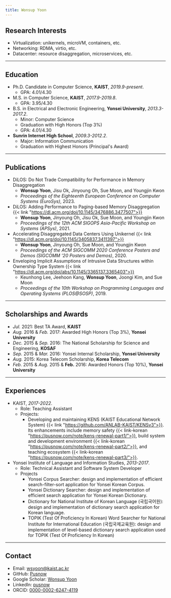 ```yaml
---
title: Wonsup Yoon
---
```


## Research Interests

- Virtualization: unikernels, microVM, containers, etc.
- Networking: RDMA, virtio, etc.
- Datacenter: resource disaggregation, microservices, etc.

---

## Education

- Ph.D. Candidate in Computer Science, **KAIST**, *2019.9-present*.
  - GPA: 4.01/4.30
- M.S. in Computer Science, **KAIST**, *2017.9-2019.8*.
  - GPA: 3.95/4.30
- B.S. in Electrical and Electronic Engineering, **Yonsei University**, *2013.3-2017.2*.
  - Minor: Computer Science
  - Graduation with High Honors (Top 3%)
  - GPA: 4.01/4.30
- **Sunrin Internet High School**, *2009.3-2012.2*.
  - Major: Information Communication
  - Graduation with Highest Honors (Principal's Award)

---

## Publications

- DiLOS: Do Not Trade Compatibility for Performance in Memory Disaggregation
  - **Wonsup Yoon**, Jisu Ok, Jinyoung Oh, Sue Moon, and Youngjin Kwon
  - *Proceedings of the Eighteenth European Conference on Computer Systems (EuroSys)*, 2023.
- DiLOS: Adding Performance to Paging-based Memory Disaggregation {{< link "https://dl.acm.org/doi/10.1145/3476886.3477507">}}
  - **Wonsup Yoon**, Jinyoung Oh, Jisu Ok, Sue Moon, and Youngjin Kwon
  - *Proceedings of the 12th ACM SIGOPS Asia-Pacific Workshop on Systems (APSys)*, 2021.
- Accelerating Disaggregated Data Centers Using Unikernel {{< link "https://dl.acm.org/doi/10.1145/3405837.3411397">}}
  - **Wonsup Yoon**, Jinyoung Oh, Sue Moon, and Youngjin Kwon
  - *Proceedings of the ACM SIGCOMM 2020 Conference Posters and Demos (SIGCOMM '20 Posters and Demos)*, 2020.
- Enveloping Implicit Assumptions of Intrusive Data Structures within Ownership Type System {{< link "https://dl.acm.org/doi/abs/10.1145/3365137.3365403">}}
  - Keunhong Lee, Jeehoon Kang, **Wonsup Yoon**, Joongi Kim, and Sue Moon
  - *Proceedings of the 10th Workshop on Programming Languages and Operating Systems (PLOS@SOSP)*, 2019.

---

## Scholarships and Awards

- *Jul.* 2021: Best TA Award, **KAIST**
- *Aug.* 2016 & *Feb.* 2017: Awarded High Honors (Top 3%), **Yonsei University**
- *Dec.* 2015 & *Sep.* 2016: The National Scholarship for Science and Engineering, **KOSAF**
- *Sep.* 2015 & *Mar.* 2016: Yonsei Internal Scholarship, **Yonsei University**
- *Aug.* 2015: Korea Telecom Scholarship, **Korea Telecom**
- *Feb.* 2015 & *Aug.* 2015 & **Feb.** 2016: Awarded Honors (Top 10%), **Yonsei University**

---

## Experiences

- KAIST, *2017-2022*.
  - Role: Teaching Assistant
  - Projects:
    - Developing and maintaining KENS (KAIST Educational Network System) {{< link "https://github.com/ANLAB-KAIST/KENSv3">}}. Its enhancements include memory safety {{< link-korean "https://pusnow.com/note/kens-renewal-part1/">}}, build system and development environment {{< link-korean "https://pusnow.com/note/kens-renewal-part2/">}}, and teaching ecosystem {{< link-korean "https://pusnow.com/note/kens-renewal-part3/">}}.
- Yonsei Institute of Language and Information Studies, *2013-2017*.
  - Role: Technical Assistant and Software System Developer
  - Projects
    - Yonsei Corpus Searcher: design and implementation of efficient search-filter-sort application for Yonsei Korean Corpus.
    - Yonsei Dictionary Searcher: design and implementation of efficient search application for Yonsei Korean Dictionary.
    - Dictionary for National Institute of Korean Language (국립국어원): design and implementation of dictionary search application for Korean language.
    - TOPIK (Test Of Proficiency In Korean) Word Searcher for National Institute for International Education (국립국제교육원): design and implementation of level-based dictionary search application used for TOPIK (Test Of Proficiency In Korean)

---

## Contact

- Email: [wsyoon@kaist.ac.kr](mailto:wsyoon@kaist.ac.kr)
- GitHub: [Pusnow](https://github.com/Pusnow)
- Google Scholar: [Wonsup Yoon](https://scholar.google.com/citations?user=QXsLShMAAAAJ)
- LinkedIn: [pusnow](https://www.linkedin.com/in/pusnow/)
- ORCID: [0000-0002-6247-4119](https://orcid.org/0000-0002-6247-4119)
